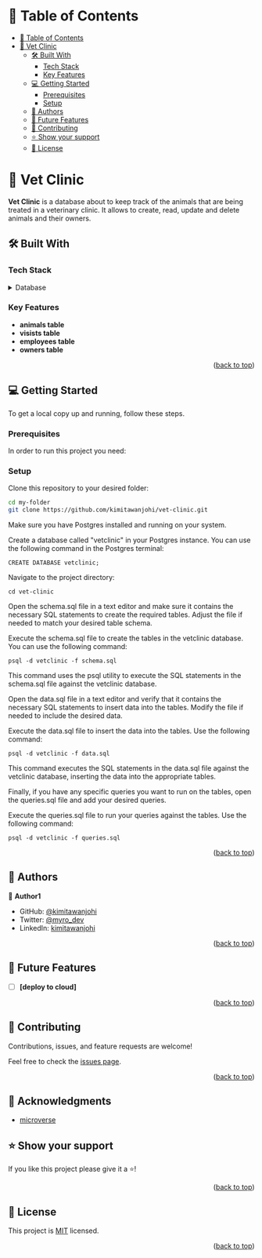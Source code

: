 # 📗 Table of Contents

- [📗 Table of Contents](#-table-of-contents)
- [📖 Vet Clinic ](#-vet-clinic-)
  - [🛠 Built With ](#-built-with-)
    - [Tech Stack ](#tech-stack-)
    - [Key Features ](#key-features-)
  - [💻 Getting Started ](#-getting-started-)
    - [Prerequisites](#prerequisites)
    - [Setup](#setup)
  - [👥 Authors ](#-authors-)
  - [🔭 Future Features ](#-future-features-)
  - [🤝 Contributing ](#-contributing-)
  - [⭐️ Show your support ](#️-show-your-support-)
  - [📝 License ](#-license-)

# 📖 Vet Clinic <a name="about-project"></a>


**Vet Clinic** is a database about to keep track of the animals that are being treated in a veterinary clinic. It allows to create, read, update and delete animals and their owners.

## 🛠 Built With <a name="built-with"></a>

### Tech Stack <a name="tech-stack"></a>

<details>
<summary>Database</summary>
  <ul>
    <li><a href="https://www.postgresql.org/">PostgreSQL</a></li>
  </ul>
</details>

<!-- Features -->

### Key Features <a name="key-features"></a>

- **animals table**
- **visists table**
- **employees table**
- **owners table**

<p align="right">(<a href="#readme-top">back to top</a>)</p>

<!-- GETTING STARTED -->

## 💻 Getting Started <a name="getting-started"></a>


To get a local copy up and running, follow these steps.

### Prerequisites

In order to run this project you need:

<!--
Example command:

```sh
 gem install rails
```
 -->

### Setup

Clone this repository to your desired folder:

```sh
cd my-folder
git clone https://github.com/kimitawanjohi/vet-clinic.git
```

Make sure you have Postgres installed and running on your system.

Create a database called "vetclinic" in your Postgres instance. You can use the following command in the Postgres terminal:

```
CREATE DATABASE vetclinic;
```
Navigate to the project directory:

```
cd vet-clinic
```
Open the schema.sql file in a text editor and make sure it contains the necessary SQL statements to create the required tables. Adjust the file if needed to match your desired table schema.

Execute the schema.sql file to create the tables in the vetclinic database. You can use the following command:

```
psql -d vetclinic -f schema.sql
```
This command uses the psql utility to execute the SQL statements in the schema.sql file against the vetclinic database.

Open the data.sql file in a text editor and verify that it contains the necessary SQL statements to insert data into the tables. Modify the file if needed to include the desired data.

Execute the data.sql file to insert the data into the tables. Use the following command:

```
psql -d vetclinic -f data.sql
```
This command executes the SQL statements in the data.sql file against the vetclinic database, inserting the data into the appropriate tables.

Finally, if you have any specific queries you want to run on the tables, open the queries.sql file and add your desired queries.

Execute the queries.sql file to run your queries against the tables. Use the following command:

```
psql -d vetclinic -f queries.sql
```

<p align="right">(<a href="#readme-top">back to top</a>)</p>

<!-- AUTHORS -->

## 👥 Authors <a name="authors"></a>


👤 **Author1**

- GitHub: [@kimitawanjohi](https://github.com/kimitawanjohi)
- Twitter: [@myro_dev](https://twitter.com/myro_dev)
- LinkedIn: [kimitawanjohi](https://linkedin.com/in/kimitawanjohi)


<p align="right">(<a href="#readme-top">back to top</a>)</p>

<!-- FUTURE FEATURES -->

## 🔭 Future Features <a name="future-features"></a>


- [ ] **[deploy to cloud]**


<p align="right">(<a href="#readme-top">back to top</a>)</p>

<!-- CONTRIBUTING -->

## 🤝 Contributing <a name="contributing"></a>

Contributions, issues, and feature requests are welcome!

Feel free to check the [issues page](../../issues/).

<p align="right">(<a href="#readme-top">back to top</a>)</p>

<!-- Acknowledgments -->

## 🙏 Acknowledgments <a name="acknowledgements"></a>

- [microverse](https://www.microverse.org/)

<!-- SUPPORT -->

## ⭐️ Show your support <a name="support"></a>


If you like this project please give it a ⭐️!

<p align="right">(<a href="#readme-top">back to top</a>)</p>

<!-- LICENSE -->

## 📝 License <a name="license"></a>

This project is [MIT](./LICENSE) licensed.

<p align="right">(<a href="#readme-top">back to top</a>)</p>
